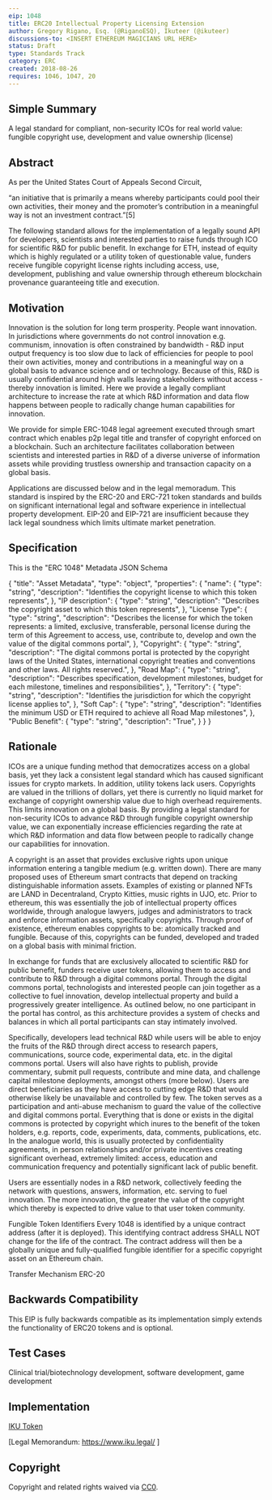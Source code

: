 ```yaml
---
eip: 1048
title: ERC20 Intellectual Property Licensing Extension
author: Gregory Rigano, Esq. (@RiganoESQ), Ikuteer (@ikuteer)
discussions-to: <INSERT ETHEREUM MAGICIANS URL HERE>
status: Draft
type: Standards Track
category: ERC
created: 2018-08-26
requires: 1046, 1047, 20
---
```


## Simple Summary
A legal standard for compliant, non-security ICOs for real world value: fungible copyright use, development and value ownership (license)



## Abstract
As per the United States Court of Appeals Second Circuit,
 
“an initiative that is primarily a means whereby participants could pool their own activities, their money and the promoter’s contribution in a meaningful way is not an investment contract.”[5]

The following standard allows for the implementation of a legally sound API for developers, scientists and interested parties to raise funds through ICO for scientific R&D for public benefit.   In exchange for ETH, instead of equity which is highly regulated or a utility token of questionable value, funders receive fungible copyright license rights including access, use, development, publishing and value ownership through ethereum blockchain provenance guaranteeing title and execution.


## Motivation
Innovation is the solution for long term prosperity.  People want innovation.   In jurisdictions where governments do not control innovation e.g. communism, innovation is often constrained by bandwidth - R&D input output frequency is too slow due to lack of efficiencies for people to pool their own activities, money and contributions in a meaningful way on a global basis to advance science and or technology.  Because of this, R&D is usually confidential around high walls leaving stakeholders without access - thereby innovation is limited.  Here we provide a legally compliant architecture to increase the rate at which R&D information and data flow happens between people to radically change human capabilities for innovation.

We provide for simple ERC-1048 legal agreement executed through smart contract which enables p2p legal title and transfer of copyright enforced on a blockchain.  Such an architecture facilitates collaboration between scientists and interested parties in R&D of a diverse universe of information assets while providing trustless ownership and transaction capacity on a global basis.  

Applications are discussed below and in the legal memoradum.
This standard is inspired by the ERC-20 and ERC-721 token standards and builds on significant international legal and software experience in intellectual property development. EIP-20 and EIP-721 are insufficient because they lack legal soundness which limits ultimate market penetration.  


## Specification
This is the "ERC 1048" Metadata JSON Schema

{
    "title": "Asset Metadata",
    "type": "object",
    "properties": {
        "name": {
            "type": "string",
            "description": "Identifies the copyright license to which this token represents",
        },
        "IP description": {
            "type": "string",
            "description": "Describes the copyright asset to which this token represents",
        },
        "License Type": {
            "type": "string",
            "description": "Describes the license for which the token represents: a limited, exclusive, transferable, personal license during the term of this Agreement to access, use, contribute to, develop and own the value of the digital commons portal",
        },
         "Copyright": {
            "type": "string",
            "description": "The digital commons portal is protected by the copyright laws of the United States, international copyright treaties and conventions and other laws.  All rights reserved.",
        },
         "Road Map": {
            "type": "string",
            "description": "Describes specification, development milestones, budget for each milestone, timelines and responsibilities",
        },
         "Territory": {
            "type": "string",
            "description": "Identifies the jurisdiction for which the copyright license applies to",
        },
         "Soft Cap": {
            "type": "string",
            "description": "Identifies the minimum USD or ETH required to achieve all Road Map milestones",
        },
         "Public Benefit": {
            "type": "string",
            "description": "True",
        }
    }
}

## Rationale
ICOs are a unique funding method that democratizes access on a global basis, yet they lack a consistent legal standard which has caused significant issues for crypto markets.  In addition, utility tokens lack users.  Copyrights are valued in the trillions of dollars, yet there is currently no liquid market for exchange of copyright ownership value due to high overhead requirements.  This limits innovation on a global basis.  By providing a legal standard for non-security ICOs to advance R&D through fungible copyright ownership value, we can exponentially increase efficiencies regarding the rate at which R&D information and data flow between people to radically change our capabilities for innovation.

A copyright is an asset that provides exclusive rights upon unique information entering a tangible medium (e.g. written down).  There are many proposed uses of Ethereum smart contracts that depend on tracking distinguishable information assets. Examples of existing or planned NFTs are LAND in Decentraland, Crypto Kitties, music rights in UJO, etc.  Prior to ethereum, this was essentially the job of intellectual property offices worldwide, through analogue lawyers, judges and administrators to track and enforce information assets, specifically copyrights.  Through proof of existence, ethereum enables copyrights to be: atomically tracked and fungible.   Because of this, copyrights can be funded, developed and traded on a global basis with minimal friction.

In exchange for funds that are exclusively allocated to scientific R&D for public benefit, funders receive user tokens, allowing them to access and contribute to R&D through a digital commons portal. Through the digital commons portal, technologists and interested people can join together as a collective to fuel innovation, develop intellectual property and build a progressively greater intelligence.  As outlined below, no one participant in the portal has control, as this architecture provides a system of checks and balances in which all portal participants can stay intimately involved. 

Specifically, developers lead technical R&D while users will be able to enjoy the fruits of the R&D through direct access to research papers, communications, source code, experimental data, etc. in the digital commons portal.  Users will also have rights to publish, provide commentary, submit pull requests, contribute and mine data, and challenge capital milestone deployments, amongst others (more below).  Users are direct beneficiaries as they have access to cutting edge R&D that would otherwise likely be unavailable and controlled by few. The token serves as a participation and anti-abuse mechanism to guard the value of the collective and digital commons portal.  Everything that is done or exists in the digital commons is protected by copyright which inures to the benefit of the token holders, e.g. reports, code, experiments, data, comments, publications, etc.  In the analogue world, this is usually protected by confidentiality agreements, in person relationships and/or private incentives creating significant overhead, extremely limited: access, education and communication frequency and potentially significant lack of public benefit.

Users are essentially nodes in a R&D network, collectively feeding the network with questions, answers, information, etc. serving to fuel innovation.  The more innovation, the greater the value of the copyright which thereby is expected to drive value to that user token community.

Fungible Token Identifiers
Every 1048 is identified by a unique contract address (after it is deployed).  This identifying contract address SHALL NOT change for the life of the contract. The contract address will then be a globally unique and fully-qualified fungible identifier for a specific copyright asset on an Ethereum chain. 

Transfer Mechanism
ERC-20


## Backwards Compatibility
This EIP is fully backwards compatible as its implementation simply extends the functionality of ERC20 tokens and is optional.

## Test Cases
Clinical trial/biotechnology development, software development, game development

## Implementation
[IKU Token](https://alpha.iku.network/license/view)

[Legal Memorandum: https://www.iku.legal/ ]

## Copyright
Copyright and related rights waived via [CC0](https://creativecommons.org/publicdomain/zero/1.0/).
